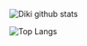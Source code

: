 ![Diki github stats](https://github-readme-stats.vercel.app/api?username=Towarts&show_icons=true&theme=tokyonight)

![Top Langs](https://github-readme-stats.vercel.app/api/top-langs/?username=Towartz&hide=css,html&theme=tokyonight)
